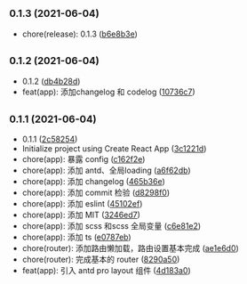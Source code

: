 ## <small>0.1.3 (2021-06-04)</small>

* chore(release): 0.1.3 ([b6e8b3e](https://github.com/mipawn/react-base/commit/b6e8b3e))



## <small>0.1.2 (2021-06-04)</small>

* 0.1.2 ([db4b28d](https://github.com/mipawn/react-base/commit/db4b28d))
* feat(app): 添加changelog 和 codelog ([10736c7](https://github.com/mipawn/react-base/commit/10736c7))



## <small>0.1.1 (2021-06-04)</small>

* 0.1.1 ([2c58254](https://github.com/mipawn/react-base/commit/2c58254))
* Initialize project using Create React App ([3c1221d](https://github.com/mipawn/react-base/commit/3c1221d))
* chore(app): 暴露 config ([c162f2e](https://github.com/mipawn/react-base/commit/c162f2e))
* chore(app): 添加 antd、全局loading ([a6f62db](https://github.com/mipawn/react-base/commit/a6f62db))
* chore(app): 添加 changelog ([465b36e](https://github.com/mipawn/react-base/commit/465b36e))
* chore(app): 添加 commit 检验 ([d8298f0](https://github.com/mipawn/react-base/commit/d8298f0))
* chore(app): 添加 eslint ([45102ef](https://github.com/mipawn/react-base/commit/45102ef))
* chore(app): 添加 MIT ([3246ed7](https://github.com/mipawn/react-base/commit/3246ed7))
* chore(app): 添加 scss 和scss 全局变量 ([c6e81e2](https://github.com/mipawn/react-base/commit/c6e81e2))
* chore(app): 添加 ts ([e0787eb](https://github.com/mipawn/react-base/commit/e0787eb))
* chore(router): 添加路由懒加载，路由设置基本完成 ([ae1e6d0](https://github.com/mipawn/react-base/commit/ae1e6d0))
* chore(router): 完成基本的 router ([8290a50](https://github.com/mipawn/react-base/commit/8290a50))
* feat(app): 引入 antd pro layout 组件 ([4d183a0](https://github.com/mipawn/react-base/commit/4d183a0))



